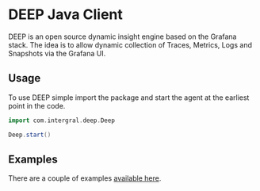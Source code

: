 # DEEP Java Client

DEEP is an open source dynamic insight engine based on the Grafana stack. The idea is to allow dynamic collection of
Traces, Metrics, Logs and Snapshots via the Grafana UI.

## Usage

To use DEEP simple import the package and start the agent at the earliest point in the code.

```groovy
import com.intergral.deep.Deep

Deep.start()
```

## Examples

There are a couple of examples [available here](./examples/README.md).
